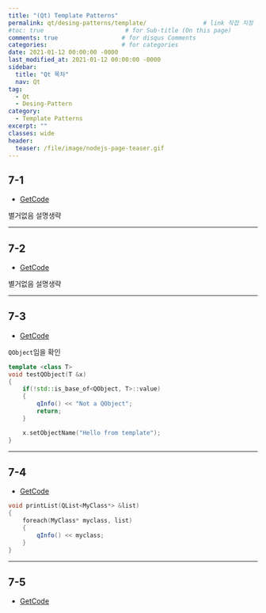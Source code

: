 ```yaml
---
title: "(Qt) Template Patterns"
permalink: qt/desing-patterns/template/                # link 직접 지정
#toc: true                       # for Sub-title (On this page)
comments: true                  # for disqus Comments
categories:                     # for categories
date: 2021-01-12 00:00:00 -0000
last_modified_at: 2021-01-12 00:00:00 -0000
sidebar:
  title: "Qt 목차"
  nav: Qt
tag:
  - Qt
  - Desing-Pattern
category:
  - Template Patterns
excerpt: ""
classes: wide
header:
  teaser: /file/image/nodejs-page-teaser.gif
---
```


## 7-1

* [GetCode](https://github.com/EasyCoding-7/qt-desing-patterns/tree/master/7-1)

별거없음 설명생략

---

## 7-2

* [GetCode](https://github.com/EasyCoding-7/qt-desing-patterns/tree/master/7-2)

별거없음 설명생략

---

## 7-3

* [GetCode](https://github.com/EasyCoding-7/qt-desing-patterns/tree/master/7-3)

`QObject`임을 확인

```cpp
template <class T>
void testQObject(T &x)
{
    if(!std::is_base_of<QObject, T>::value)
    {
        qInfo() << "Not a QObject";
        return;
    }

    x.setObjectName("Hello from template");
}
```

---

## 7-4

* [GetCode](https://github.com/EasyCoding-7/qt-desing-patterns/tree/master/7-4)

```cpp
void printList(QList<MyClass*> &list)
{
    foreach(MyClass* myclass, list)
    {
        qInfo() << myclass;
    }
}
```

---

## 7-5

* [GetCode](https://github.com/EasyCoding-7/qt-desing-patterns/tree/master/7-5)

